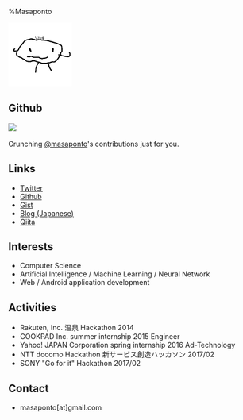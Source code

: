 %Masaponto

<img src="./img/ponto.png"
alt="It's me!" title="ponto" width="128" height="128" id="ponto"/>

## Github
<link
rel="stylesheet"
href="css/github-calendar-responsive.css"
/>
<script
src="js/github-calendar.min.js"
></script>

<div class="calendar">
<img src="https://assets-cdn.github.com/images/spinners/octocat-spinner-128.gif" class="spinner"/>
<p class="spinner-text monospace">Crunching <a href="https://github.com/masaponto">@masaponto</a>'s contributions just for you.</p>
</div>

<script>
GitHubCalendar(".calendar", "masaponto", {responsive: true});
</script>

## Links
 - [Twitter](https://twitter.com/masaponto)
 - [Github](https://github.com/masaponto)
 - [Gist](https://gist.github.com/masaponto)
 - [Blog (Japanese)](http://masaponto.hatenablog.com)
 - [Qiita](http://qiita.com/masaponto)
 
## Interests
- Computer Science
- Artificial Intelligence / Machine Learning / Neural Network 
- Web / Android application development
  
## Activities
- Rakuten, Inc. 温泉 Hackathon 2014
- COOKPAD Inc. summer internship 2015 Engineer
- Yahoo! JAPAN Corporation spring internship 2016 Ad-Technology
- NTT docomo Hackathon 新サービス創造ハッカソン 2017/02
- SONY "Go for it" Hackathon 2017/02

## Contact
- masaponto[at]gmail.com
